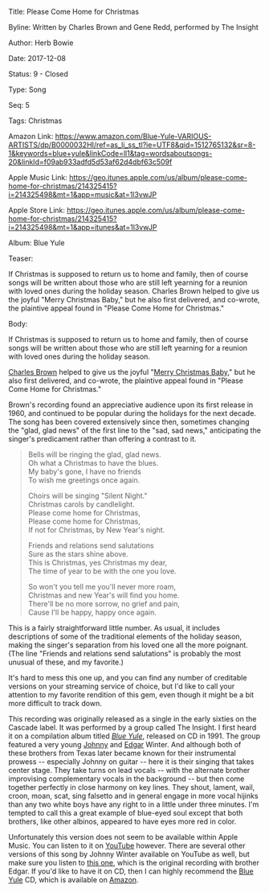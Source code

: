 Title: Please Come Home for Christmas

Byline: Written by Charles Brown and Gene Redd, performed by The Insight

Author: Herb Bowie

Date:   2017-12-08

Status: 9 - Closed

Type:   Song

Seq:    5	

Tags:   Christmas

Amazon Link: https://www.amazon.com/Blue-Yule-VARIOUS-ARTISTS/dp/B0000032HI/ref=as_li_ss_tl?ie=UTF8&qid=1512765132&sr=8-1&keywords=blue+yule&linkCode=ll1&tag=wordsaboutsongs-20&linkId=f09ab933adfd5d53af62d4dbf63c509f

Apple Music Link:    https://geo.itunes.apple.com/us/album/please-come-home-for-christmas/214325415?i=214325498&mt=1&app=music&at=1l3vwJP

Apple Store Link:    https://geo.itunes.apple.com/us/album/please-come-home-for-christmas/214325415?i=214325498&mt=1&app=itunes&at=1l3vwJP

Album: Blue Yule

Teaser: 

If Christmas is supposed to return us to home and family, then of course songs will be written about those who are still left yearning for a reunion with loved ones during the holiday season. Charles Brown helped to give us the joyful "Merry Christmas Baby," but he also first delivered, and co-wrote, the plaintive appeal found in "Please Come Home for Christmas."

Body:

If Christmas is supposed to return us to home and family, then of course songs will be written about those who are still left yearning for a reunion with loved ones during the holiday season. 

[Charles Brown][cb] helped to give us the joyful "[Merry Christmas Baby][mcb]," but he also first delivered, and co-wrote, the plaintive appeal found in "Please Come Home for Christmas."

Brown's recording found an appreciative audience upon its first release in 1960, and continued to be popular during the holidays for the next decade. The song has been covered extensively since then, sometimes changing the "glad, glad news" of the first line to the "sad, sad news," anticipating the singer's predicament rather than offering a contrast to it.  

> Bells will be ringing the glad, glad news.  
> Oh what a Christmas to have the blues.  
> My baby's gone, I have no friends  
> To wish me greetings once again.  
>
> Choirs will be singing "Silent Night."  
> Christmas carols by candlelight.  
> Please come home for Christmas,  
> Please come home for Christmas,  
> If not for Christmas, by New Year's night.  
>
> Friends and relations send salutations  
> Sure as the stars shine above.  
> This is Christmas, yes Christmas my dear,  
> The time of year to be with the one you love.  
>
> So won't you tell me you'll never more roam,  
> Christmas and new Year's will find you home.  
> There'll be no more sorrow, no grief and pain,  
> Cause I'll be happy, happy once again.  

This is a fairly straightforward little number. As usual, it includes descriptions of some of the traditional elements of the holiday season, making the singer's separation from his loved one all the more poignant. (The line "Friends and relations send salutations" is probably the most unusual of these, and my favorite.) 

It's hard to mess this one up, and you can find any number of creditable versions on your streaming service of choice, but I'd like to call your attention to my favorite rendition of this gem, even though it might be a bit more difficult to track down. 

This recording was originally released as a single in the early sixties on the Cascade label. It was performed by a group called The Insight. I first heard it on a compilation album titled *[Blue Yule][by]*, released on CD in 1991. The group featured a very young [Johnny][jw] and [Edgar][ew] Winter. And although both of these brothers from Texas later became known for their instrumental prowess -- especially Johnny on guitar -- here it is their singing that takes center stage. They take turns on lead vocals -- with the alternate brother improvising complementary vocals in the background -- but then come together perfectly in close harmony on key lines. They shout, lament, wail, croon, moan, scat, sing falsetto and in general engage in more vocal hijinks than any two white boys have any right to in a little under three minutes. I'm tempted to call this a great example of blue-eyed soul except that both brothers, like other albinos, appeared to have eyes more red in color. 

Unfortunately this version does not seem to be available within Apple Music. You can listen to it on [YouTube][yt] however. There are several other versions of this song by Johnny Winter available on YouTube as well, but make sure you listen to [this one][yt], which is the original recording with brother Edgar. If you'd like to have it on CD, then I can highly recommend the [Blue Yule][am] CD, which is available on [Amazon][am]. 

[am]: https://www.amazon.com/Blue-Yule-VARIOUS-ARTISTS/dp/B0000032HI/ref=as_li_ss_tl?ie=UTF8&qid=1512765132&sr=8-1&keywords=blue+yule&linkCode=ll1&tag=wordsaboutsongs-20&linkId=5dd419447728bb877508f4147c8c15f8

[by]: https://www.allmusic.com/album/blue-yule-christmas-blues-and-r-b-classics-mw0000690956
[cb]: https://en.wikipedia.org/wiki/Charles_Brown_(musician)
[ew]: https://en.wikipedia.org/wiki/Edgar_Winter
[jw]: https://en.wikipedia.org/wiki/Johnny_Winter
[mcb]: http://wordsaboutsongs.com/merry-christmas-baby.html
[yt]: https://youtu.be/1nrkvfKKCmY
